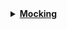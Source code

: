 <details>
<summary><b><a href="">Mocking</a></b></summary><br>

Mocking is a technique used in unit testing to replace real objects and functions with simulated versions, known as "mocks," that mimic the behavior of the real ones. This allows you to isolate the function being tested and focus only on its logic, without interference from external dependencies or side effects.

In the context of the provided content:

- **Unit Testing**: The process of testing individual functions or methods to ensure they produce the expected results for a variety of inputs.
- **Mocking in Unit Testing**: When writing unit tests, you often need to simulate the behavior of complex dependencies, such as network or database calls, to ensure that your tests run quickly and deterministically. This is where mocking comes in.

### Why Mocking is Useful
1. **Isolation**: By replacing real dependencies with mocks, you can test the function's logic in isolation.
2. **Control**: Mocks allow you to control the behavior of dependencies, ensuring that tests are predictable and repeatable.
3. **Speed**: Mocks can simulate the behavior of time-consuming operations, making tests faster.
4. **Focus**: By mocking out dependencies, you can ensure that unit tests focus solely on the logic within the function being tested, without being affected by the behavior of other parts of the system.

### Example

Suppose you have a function that retrieves user data from a database and processes it:

```python
def get_user_info(user_id):
    user_data = database.fetch_user(user_id)
    return process_user_data(user_data)
```

When writing a unit test for `get_user_info`, you don't want to actually query the database or rely on the real `process_user_data` function. Instead, you can mock these calls:

```python
import unittest
from unittest.mock import MagicMock, patch

class TestGetUserInfo(unittest.TestCase):
    @patch('your_module.database.fetch_user')
    @patch('your_module.process_user_data')
    def test_get_user_info(self, mock_process_user_data, mock_fetch_user):
        # Arrange
        mock_fetch_user.return_value = {'name': 'Alice', 'age': 30}
        mock_process_user_data.return_value = 'Processed Data'
        
        # Act
        result = get_user_info(1)
        
        # Assert
        mock_fetch_user.assert_called_once_with(1)
        mock_process_user_data.assert_called_once_with({'name': 'Alice', 'age': 30})
        self.assertEqual(result, 'Processed Data')

if __name__ == '__main__':
    unittest.main()
```

In this example:
- `@patch` decorators are used to replace `database.fetch_user` and `process_user_data` with mock objects.
- `mock_fetch_user.return_value` and `mock_process_user_data.return_value` define the simulated return values for these mocks.
- The test checks that the mocks were called with the expected arguments and that the function under test returns the correct result.

By using mocks, you ensure that the unit test for `get_user_info` is fast, isolated, and focused solely on the logic within that function.

<br><p align="center">※※※※※※※※※※※※</p><br>
</details>